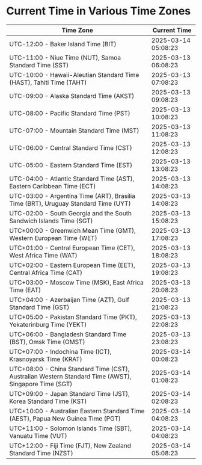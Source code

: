 # Current Time in Various Time Zones

| Time Zone | Current Time |
|-----------|--------------|
| UTC-12:00 - Baker Island Time (BIT) | 2025-03-14 05:08:23 |
| UTC-11:00 - Niue Time (NUT), Samoa Standard Time (SST) | 2025-03-13 06:08:23 |
| UTC-10:00 - Hawaii-Aleutian Standard Time (HAST), Tahiti Time (TAHT) | 2025-03-13 07:08:23 |
| UTC-09:00 - Alaska Standard Time (AKST) | 2025-03-13 09:08:23 |
| UTC-08:00 - Pacific Standard Time (PST) | 2025-03-13 10:08:23 |
| UTC-07:00 - Mountain Standard Time (MST) | 2025-03-13 11:08:23 |
| UTC-06:00 - Central Standard Time (CST) | 2025-03-13 12:08:23 |
| UTC-05:00 - Eastern Standard Time (EST) | 2025-03-13 13:08:23 |
| UTC-04:00 - Atlantic Standard Time (AST), Eastern Caribbean Time (ECT) | 2025-03-13 14:08:23 |
| UTC-03:00 - Argentina Time (ART), Brasília Time (BRT), Uruguay Standard Time (UYT) | 2025-03-13 14:08:23 |
| UTC-02:00 - South Georgia and the South Sandwich Islands Time (SGT) | 2025-03-13 15:08:23 |
| UTC±00:00 - Greenwich Mean Time (GMT), Western European Time (WET) | 2025-03-13 17:08:23 |
| UTC+01:00 - Central European Time (CET), West Africa Time (WAT) | 2025-03-13 18:08:23 |
| UTC+02:00 - Eastern European Time (EET), Central Africa Time (CAT) | 2025-03-13 19:08:23 |
| UTC+03:00 - Moscow Time (MSK), East Africa Time (EAT) | 2025-03-13 20:08:23 |
| UTC+04:00 - Azerbaijan Time (AZT), Gulf Standard Time (GST) | 2025-03-13 21:08:23 |
| UTC+05:00 - Pakistan Standard Time (PKT), Yekaterinburg Time (YEKT) | 2025-03-13 22:08:23 |
| UTC+06:00 - Bangladesh Standard Time (BST), Omsk Time (OMST) | 2025-03-13 23:08:23 |
| UTC+07:00 - Indochina Time (ICT), Krasnoyarsk Time (KRAT) | 2025-03-14 00:08:23 |
| UTC+08:00 - China Standard Time (CST), Australian Western Standard Time (AWST), Singapore Time (SGT) | 2025-03-14 01:08:23 |
| UTC+09:00 - Japan Standard Time (JST), Korea Standard Time (KST) | 2025-03-14 02:08:23 |
| UTC+10:00 - Australian Eastern Standard Time (AEST), Papua New Guinea Time (PGT) | 2025-03-14 04:08:23 |
| UTC+11:00 - Solomon Islands Time (SBT), Vanuatu Time (VUT) | 2025-03-14 04:08:23 |
| UTC+12:00 - Fiji Time (FJT), New Zealand Standard Time (NZST) | 2025-03-14 05:08:23 |
